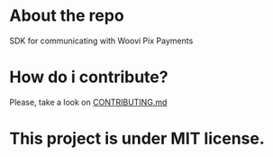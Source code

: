 # About the repo 
SDK for communicating with Woovi Pix Payments

# How do i contribute?
Please, take a look on [CONTRIBUTING.md](CONTRIBUTING.MD)

# This project is under MIT license.
